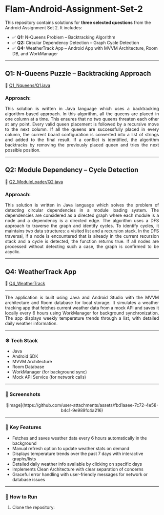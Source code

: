 # Flam-Android-Assignment-Set-2

This repository contains solutions for **three selected questions** from the Android Assignment Set 2. 
It includes:

- ✅ **Q1:** N-Queens Problem – Backtracking Algorithm  
- ✅ **Q2:** Circular Dependency Detection – Graph Cycle Detection  
- ✅ **Q4:** WeatherTrack App – Android App with MVVM Architecture, Room DB, and WorkManager

---

## Q1: N-Queens Puzzle – Backtracking Approach

📄 [Q1_Nqueens/Q1.java](./Q1_Nqueens/Q1.java)

### Approach:

<p align="justify">
This solution is written in Java language which uses a backtracking algorithm-based approach. In this algorithm, all the queens are placed in one column at a time. This ensures that no two queens threaten each other at any point. Every valid queen placement is followed by a recursive move to the next column. If all the queens are successfully placed in every column, the current board configuration is converted into a list of strings and added to the final result. If a conflict is identified, the algorithm backtracks by removing the previously placed queen and tries the next possible position.
</p>

---

## Q2: Module Dependency – Cycle Detection

📄 [Q2_ModuleLoader/Q2.java](./Q2_ModuleLoader/Q2.java)

### Approach:

<p align="justify">
This solution is written in Java language which solves the problem of detecting circular dependencies in a module loading system. The dependencies are considered as a directed graph where each module is a node and a dependency is a directed edge. The algorithm uses a DFS approach to traverse the graph and identify cycles. To identify cycles, it maintains two data structures: a visited list and a recursion stack. In the DFS traversal, if a node is encountered that is already in the current recursion stack and a cycle is detected, the function returns true. If all nodes are processed without detecting such a case, the graph is confirmed to be acyclic.
</p>

---

## Q4: WeatherTrack App

📄 [Q4_WeatherTrack](./Q4_WeatherTrack/)

---

<p align="justify">
The application is built using Java and Android Studio with the MVVM architecture and Room database for local storage. It simulates a weather tracking app that fetches current weather data from a mock API and saves it locally every 6 hours using WorkManager for background synchronization. The app displays weekly temperature trends through a list, with detailed daily weather information. 
</p>

---

### ⚙️ Tech Stack

- Java
- Android SDK
- MVVM Architecture
- Room Database
- WorkManager (for background sync)
- Mock API Service (for network calls)

---

### 📱 Screenshots

<!-- Add your app screenshots here -->
<p align="center">
![image](https://github.com/user-attachments/assets/fbd1aaee-7c72-4e58-b4c1-9e989fc4a216) 

</p>

---

### 🌟 Key Features

- Fetches and saves weather data every 6 hours automatically in the background
- Manual refresh option to update weather stats on demand
- Displays temperature trends over the past 7 days with interactive graphs/lists
- Detailed daily weather info available by clicking on specific days
- Implements Clean Architecture with clear separation of concerns
- Graceful error handling with user-friendly messages for network or database issues

---

### 🚀 How to Run

1. Clone the repository:

